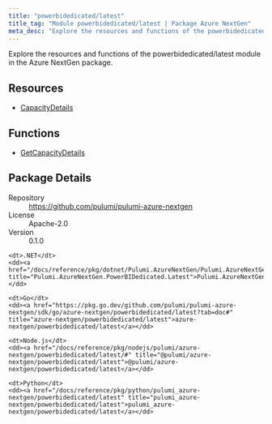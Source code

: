 ```yaml
---
title: "powerbidedicated/latest"
title_tag: "Module powerbidedicated/latest | Package Azure NextGen"
meta_desc: "Explore the resources and functions of the powerbidedicated/latest module in the Azure NextGen package."
---
```


<!-- WARNING: this file was generated by Pulumi Docs Generator. -->
<!-- Do not edit by hand unless you're certain you know what you are doing! -->

Explore the resources and functions of the powerbidedicated/latest module in the Azure NextGen package.

<h2 id="resources">Resources</h2>
<ul class="api">
    <li><a href="capacitydetails" title="CapacityDetails"><span class="symbol resource"></span>CapacityDetails</a></li>
</ul>

<h2 id="functions">Functions</h2>
<ul class="api">
    <li><a href="getcapacitydetails" title="GetCapacityDetails"><span class="symbol function"></span>GetCapacityDetails</a></li>
</ul>

<h2 id="package-details">Package Details</h2>
<dl class="package-details">
	<dt>Repository</dt>
	<dd><a href="https://github.com/pulumi/pulumi-azure-nextgen">https://github.com/pulumi/pulumi-azure-nextgen</a></dd>
	<dt>License</dt>
	<dd>Apache-2.0</dd>
	<dt>Version</dt>
	<dd>0.1.0</dd>
</dl>



<dl class="tabular">

    <dt>.NET</dt>
    <dd><a href="/docs/reference/pkg/dotnet/Pulumi.AzureNextGen/Pulumi.AzureNextGen.PowerBIDedicated.Latest.html" title="Pulumi.AzureNextGen.PowerBIDedicated.Latest">Pulumi.AzureNextGen.PowerBIDedicated.Latest</a></dd>

    <dt>Go</dt>
    <dd><a href="https://pkg.go.dev/github.com/pulumi/pulumi-azure-nextgen/sdk/go/azure-nextgen/powerbidedicated/latest?tab=doc#" title="azure-nextgen/powerbidedicated/latest">azure-nextgen/powerbidedicated/latest</a></dd>

    <dt>Node.js</dt>
    <dd><a href="/docs/reference/pkg/nodejs/pulumi/azure-nextgen/powerbidedicated/latest/#" title="@pulumi/azure-nextgen/powerbidedicated/latest">@pulumi/azure-nextgen/powerbidedicated/latest</a></dd>

    <dt>Python</dt>
    <dd><a href="/docs/reference/pkg/python/pulumi_azure-nextgen/powerbidedicated/latest" title="pulumi_azure-nextgen/powerbidedicated/latest">pulumi_azure-nextgen/powerbidedicated/latest</a></dd>

</dl>

